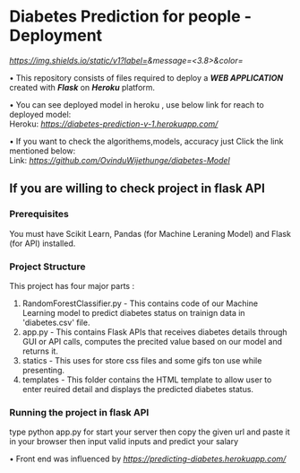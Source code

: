 # Diabetes Prediction for people - Deployment
_https://img.shields.io/static/v1?label=<Python>&message=<3.8>&color=<success>_

• This repository consists of files required to deploy a ___WEB APPLICATION___ created with ___Flask___ on ___Heroku___ platform.

• You can see deployed model in heroku , use below link for reach to deployed model:<br />
Heroku: _https://diabetes-prediction-v-1.herokuapp.com/_

• If you want to check the algorithems,models, accuracy just Click the link mentioned below:<br />
Link: _https://github.com/OvinduWijethunge/diabetes-Model_



## If you are willing to check project in flask API

### Prerequisites
You must have Scikit Learn, Pandas (for Machine Leraning Model) and Flask (for API) installed.

### Project Structure
This project has four major parts :
1. RandomForestClassifier.py - This contains code of our Machine Learning model to predict diabetes status on trainign data in 'diabetes.csv' file.
2. app.py - This contains Flask APIs that receives diabetes details through GUI or API calls, computes the precited value based on our model and returns it.
3. statics - This uses for store css files and some gifs ton use while presenting.
4. templates - This folder contains the HTML template to allow user to enter reuired detail and displays the predicted diabetes status.


### Running the project in flask API
type python app.py for start your server 
then copy the given url and paste it in your browser
then input valid inputs and predict your salary

• Front end was influenced by  _https://predicting-diabetes.herokuapp.com/_


